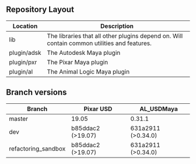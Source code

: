 ## Repository Layout

| Location      | Description                                                                                      |
| ------------- | ---------------                                                                                  |
| lib           | The libraries that all other plugins depend on. Will contain common utilities and features.      |
| plugin/adsk   | The Autodesk Maya plugin                                                                         |
| plugin/pxr    | The Pixar Maya plugin                                                                            |
| plugin/al     | The Animal Logic Maya plugin                                                                     |


## Branch versions

| Branch              | Pixar USD         | AL_USDMaya          |
| ------------------- | ----------------- | ------------------- |
| master              | 19.05             | 0.31.1              |
| dev                 | b85ddac2 (>19.07) | 631a2911 (>0.34.0)  |
| refactoring_sandbox | b85ddac2 (>19.07) | 631a2911 (>0.34.0)  |

 